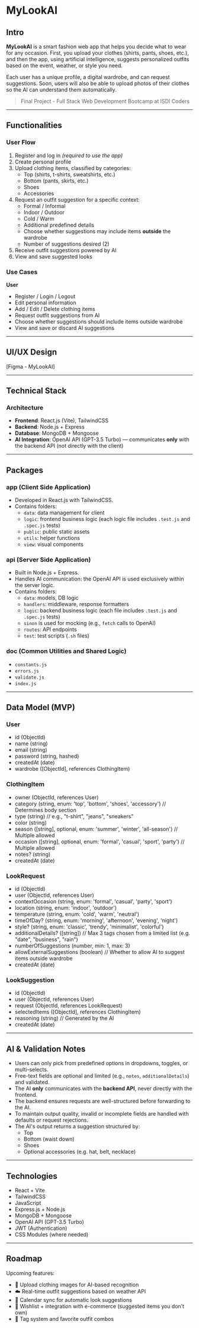 # MyLookAI

## Intro

**MyLookAI** is a smart fashion web app that helps you decide what to wear for any occasion. First, you upload your clothes (shirts, pants, shoes, etc.), and then the app, using artificial intelligence, suggests personalized outfits based on the event, weather, or style you need.

Each user has a unique profile, a digital wardrobe, and can request suggestions. Soon, users will also be able to upload photos of their clothes so the AI can understand them automatically.

> Final Project - Full Stack Web Development Bootcamp at ISDI Coders

---

## Functionalities

### User Flow

1. Register and log in _(required to use the app)_
2. Create personal profile
3. Upload clothing items, classified by categories:
   - Top (shirts, t-shirts, sweatshirts, etc.)
   - Bottom (pants, skirts, etc.)
   - Shoes
   - Accessories
4. Request an outfit suggestion for a specific context:
   - Formal / Informal
   - Indoor / Outdoor
   - Cold / Warm
   - Additional predefined details
   - Choose whether suggestions may include items **outside** the wardrobe
   - Number of suggestions desired (2)
5. Receive outfit suggestions powered by AI
6. View and save suggested looks

### Use Cases

**User**

- Register / Login / Logout
- Edit personal information
- Add / Edit / Delete clothing items
- Request outfit suggestions from AI
- Choose whether suggestions should include items outside wardrobe
- View and save or discard AI suggestions

---

## UI/UX Design

[Figma - MyLookAI]

---

## Technical Stack

### Architecture

- **Frontend**: React.js (Vite), TailwindCSS
- **Backend**: Node.js + Express
- **Database**: MongoDB + Mongoose
- **AI Integration**: OpenAI API (GPT-3.5 Turbo) — communicates **only** with the backend API (not directly with the client)

---

## Packages

### app (Client Side Application)

- Developed in React.js with TailwindCSS.
- Contains folders:
  - `data`: data management for client
  - `logic`: frontend business logic (each logic file includes `.test.js` and `.spec.js` tests)
  - `public`: public static assets
  - `utils`: helper functions
  - `view`: visual components

### api (Server Side Application)

- Built in Node.js + Express.
- Handles AI communication: the OpenAI API is used exclusively within the server logic.
- Contains folders:
  - `data`: models, DB logic
  - `handlers`: middleware, response formatters
  - `logic`: backend business logic (each file includes `.test.js` and `.spec.js` tests)
  - `sinon` is used for mocking (e.g., `fetch` calls to OpenAI)
  - `routes`: API endpoints
  - `test`: test scripts (`.sh` files)

### doc (Common Utilities and Shared Logic)

- `constants.js`
- `errors.js`
- `validate.js`
- `index.js`

---

## Data Model (MVP)

### User

- id (ObjectId)
- name (string)
- email (string)
- password (string, hashed)
- createdAt (date)
- wardrobe ([ObjectId], references ClothingItem)

### ClothingItem

- owner (ObjectId, references User)
- category (string, enum: 'top', 'bottom', 'shoes', 'accessory') // Determines body section
- type (string) // e.g., "t-shirt", "jeans", "sneakers"
- color (string)
- season ([string], optional, enum: 'summer', 'winter', 'all-season') // Multiple allowed
- occasion ([string], optional, enum: 'formal', 'casual', 'sport', 'party') // Multiple allowed
- notes? (string)
- createdAt (date)

### LookRequest

- id (ObjectId)
- user (ObjectId, references User)
- contextOccasion (string, enum: 'formal', 'casual', 'party', 'sport')
- location (string, enum: 'indoor', 'outdoor')
- temperature (string, enum: 'cold', 'warm', 'neutral')
- timeOfDay? (string, enum: 'morning', 'afternoon', 'evening', 'night')
- style? (string, enum: 'classic', 'trendy', 'minimalist', 'colorful')
- additionalDetails? ([string]) // Max 3 tags chosen from a limited list (e.g. "date", "business", "rain")
- numberOfSuggestions (number, min: 1, max: 3)
- allowExternalSuggestions (boolean) // Whether to allow AI to suggest items outside wardrobe
- createdAt (date)

### LookSuggestion

- id (ObjectId)
- user (ObjectId, references User)
- request (ObjectId, references LookRequest)
- selectedItems ([ObjectId], references ClothingItem)
- reasoning (string) // Generated by the AI
- createdAt (date)

---

## AI & Validation Notes

- Users can only pick from predefined options in dropdowns, toggles, or multi-selects.
- Free-text fields are optional and limited (e.g., `notes`, `additionalDetails`) and validated.
- The AI **only** communicates with the **backend API**, never directly with the frontend.
- The backend ensures requests are well-structured before forwarding to the AI.
- To maintain output quality, invalid or incomplete fields are handled with defaults or request rejections.
- The AI's output returns a suggestion structured by:
  - Top
  - Bottom (waist down)
  - Shoes
  - Optional accessories (e.g. hat, belt, necklace)

---

## Technologies

- React + Vite
- TailwindCSS
- JavaScript
- Express.js + Node.js
- MongoDB + Mongoose
- OpenAI API (GPT-3.5 Turbo)
- JWT (Authentication)
- CSS Modules (where needed)

---

## Roadmap

Upcoming features:

- 📸 Upload clothing images for AI-based recognition
- ☁️ Real-time outfit suggestions based on weather API
- 📒 Calendar sync for automatic look suggestions
- 🛒 Wishlist + integration with e-commerce (suggested items you don’t own)
- 🧹 Tag system and favorite outfit combos
